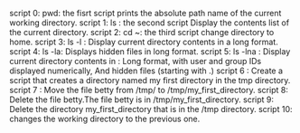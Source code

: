 script 0: pwd: the fisrt script prints the absolute path name of the current working directory.
script 1: ls : the second script Display the contents list of the current directory.
script 2: cd ~: the third script change directory to home.
script 3: ls -l : Display current directory contents in a long format.
script 4: ls -la: Displays hidden files in long format.
script 5: ls -lna : Display current directory contents in : Long format, with user and group IDs displayed numerically, And hidden files (starting with .)
script 6 : Create a script that creates a directory named my first directory in the tmp directory.
script 7 : Move the file betty from /tmp/ to /tmp/my_first_directory.
script 8: Delete the file betty.The file betty is in /tmp/my_first_directory.
script 9: Delete the directory my_first_directory that is in the /tmp directory.
script 10: changes the working directory to the previous one.
